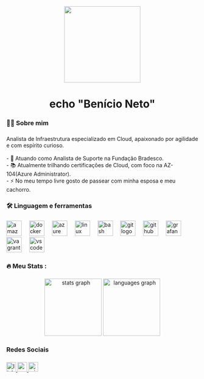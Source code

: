 <div align="center">
  <img height="200" src="https://i.giphy.com/media/v1.Y2lkPTc5MGI3NjExZGI0aGRrNzNnbmlyOWpjMHFrdHY3MG56Z2l2ZThodmx4MTRuY25iYSZlcD12MV9pbnRlcm5hbF9naWZfYnlfaWQmY3Q9Zw/18B36LZSbvGM0/giphy.gif"  />
</div>

###

<h1 align="center">echo "Benício Neto"</h1>

###

<h3 align="left">👩‍💻  Sobre mim</h3>

###

<p align="left">Analista de Infraestrutura especializado em Cloud, apaixonado por agilidade e com espírito curioso.<br><br>- 🔭 Atuando como Analista de Suporte na Fundação Bradesco.<br>- 📚 Atualmente trilhando certificações de Cloud, com foco na AZ-104(Azure Administrator).<br>- ⚡ No meu tempo livre gosto de passear com minha esposa e meu cachorro.</p>

###

<h3 align="left">🛠 Linguagem e ferramentas</h3>

###

<div align="left">
  <img src="https://cdn.jsdelivr.net/gh/devicons/devicon/icons/amazonwebservices/amazonwebservices-plain-wordmark.svg" height="40" alt="amazonwebservices logo"  />
  <img width="12" />
  <img src="https://cdn.jsdelivr.net/gh/devicons/devicon/icons/docker/docker-plain-wordmark.svg" height="40" alt="docker logo"  />
  <img width="12" />
  <img src="https://cdn.jsdelivr.net/gh/devicons/devicon/icons/azure/azure-original.svg" height="40" alt="azure logo"  />
  <img width="12" />
  <img src="https://cdn.jsdelivr.net/gh/devicons/devicon/icons/linux/linux-original.svg" height="40" alt="linux logo"  />
  <img width="12" />
  <img src="https://cdn.jsdelivr.net/gh/devicons/devicon/icons/bash/bash-original.svg" height="40" alt="bash logo"  />
  <img width="12" />
  <img src="https://cdn.jsdelivr.net/gh/devicons/devicon/icons/git/git-original.svg" height="40" alt="git logo"  />
  <img width="12" />
  <img src="https://cdn.jsdelivr.net/gh/devicons/devicon/icons/github/github-original.svg" height="40" alt="github logo"  />
  <img width="12" />
  <img src="https://cdn.jsdelivr.net/gh/devicons/devicon/icons/grafana/grafana-original.svg" height="40" alt="grafana logo"  />
  <img width="12" />
  <img src="https://cdn.jsdelivr.net/gh/devicons/devicon/icons/vagrant/vagrant-original.svg" height="40" alt="vagrant logo"  />
  <img width="12" />
  <img src="https://cdn.jsdelivr.net/gh/devicons/devicon/icons/vscode/vscode-original.svg" height="40" alt="vscode logo"  />
</div>

###

<h3 align="left">🔥   Meu Stats :</h3>

###

<div align="center">
  <img src="https://github-readme-stats.vercel.app/api?username=beniciont&hide_title=false&hide_rank=false&show_icons=true&include_all_commits=true&count_private=true&disable_animations=false&theme=dark&locale=pt-br&hide_border=false&order=1" height="150" alt="stats graph"  />
  <img src="https://github-readme-stats.vercel.app/api/top-langs?username=beniciont&locale=pt-br&hide_title=false&layout=compact&card_width=320&langs_count=5&theme=dark&hide_border=false&order=2" height="150" alt="languages graph"  />
</div>

###

<h3 align="left">Redes Sociais</h3>

###

<div align="left">
  <a href="https://www.linkedin.com/in/benicio-neto/" target="_blank">
    <img src="https://img.shields.io/static/v1?message=LinkedIn&logo=linkedin&label=&color=0077B5&logoColor=white&labelColor=&style=for-the-badge" height="25" alt="linkedin logo"  />
  </a>
  <a href="https://medium.com/@benicio-neto" target="_blank">
    <img src="https://img.shields.io/static/v1?message=Medium&logo=medium&label=&color=12100E&logoColor=white&labelColor=&style=for-the-badge" height="25" alt="medium logo"  />
  </a>
  <a href="benicio.neto@outlook.com.br" target="_blank">
    <img src="https://img.shields.io/static/v1?message=Outlook&logo=microsoft-outlook&label=&color=0078D4&logoColor=white&labelColor=&style=for-the-badge" height="25" alt="microsoft-outlook logo"  />
  </a>
</div>

###